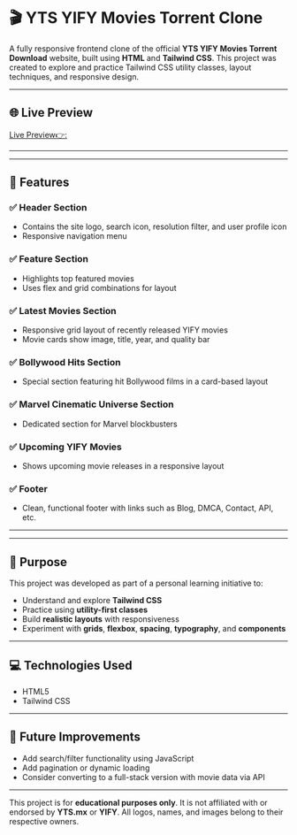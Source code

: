 # 🎬 YTS YIFY Movies Torrent Clone

A fully responsive frontend clone of the official **YTS YIFY Movies Torrent Download** website, built using **HTML** and **Tailwind CSS**. This project was created to explore and practice Tailwind CSS utility classes, layout techniques, and responsive design.

---

## 🌐 Live Preview

[Live Preview👉:](https://yts-yifymovies.netlify.app/)

---


---

## 📌 Features

### ✅ Header Section
- Contains the site logo, search icon, resolution filter, and user profile icon
- Responsive navigation menu

### ✅ Feature Section
- Highlights top featured movies
- Uses flex and grid combinations for layout

### ✅ Latest Movies Section
- Responsive grid layout of recently released YIFY movies
- Movie cards show image, title, year, and quality bar

### ✅ Bollywood Hits Section
- Special section featuring hit Bollywood films in a card-based layout

### ✅ Marvel Cinematic Universe Section
- Dedicated section for Marvel blockbusters

### ✅ Upcoming YIFY Movies
- Shows upcoming movie releases in a responsive layout

### ✅ Footer
- Clean, functional footer with links such as Blog, DMCA, Contact, API, etc.

---



---

## 🎯 Purpose

This project was developed as part of a personal learning initiative to:

- Understand and explore **Tailwind CSS**
- Practice using **utility-first classes**
- Build **realistic layouts** with responsiveness
- Experiment with **grids**, **flexbox**, **spacing**, **typography**, and **components**

---

## 💻 Technologies Used

- HTML5
- Tailwind CSS 

---

## 🚀 Future Improvements

- Add search/filter functionality using JavaScript
- Add pagination or dynamic loading
- Consider converting to a full-stack version with movie data via API

---



This project is for **educational purposes only**. It is not affiliated with or endorsed by **YTS.mx** or **YIFY**. All logos, names, and images belong to their respective owners.



